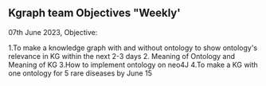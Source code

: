 ## Kgraph team Objectives "Weekly'
07th June 2023,
Objective: 

1.To make a knowledge graph with and without ontology to show ontology's relevance in KG within the next 2-3 days
2. Meaning of Ontology and Meaning of KG
3.How to implement ontology on neo4J
4.To make a KG with one ontology for 5  rare diseases by June 15
   














